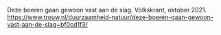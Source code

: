 Deze boeren gaan gewoon vast aan de slag. Volkskrant, oktober 2021.  https://www.trouw.nl/duurzaamheid-natuur/deze-boeren-gaan-gewoon-vast-aan-de-slag~bf0cd1f3/